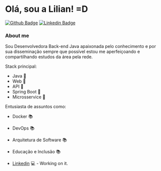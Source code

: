 # Olá, sou a Lilian! =D

[![Github Badge](https://img.shields.io/badge/-Github-000?style=flat-square&logo=Github&logoColor=white&link=https://github.com/liliannss)](https://github.com/liliannss)
[![Linkedin Badge](https://img.shields.io/badge/-LinkedIn-blue?style=flat-square&logo=Linkedin&logoColor=white&link=https://www.linkedin.com/in/lilian-sousa/)](https://www.linkedin.com/in/fagnerpsantos/)

### About me
Sou Desenvolvedora Back-end Java apaixonada pelo conhecimento e por sua disseminação sempre que possível estou me aperfeiçoando e compartilhando estudos da área pela rede.

Stack principal:
- Java 🚩
- Web 🚩
- API 🚩
- Spring Boot 🚩
- Microsservice 🚩

Entusiasta de assuntos como:
- Docker 📚
- DevOps 📚
- Arquitetura de Software 📚
- Educação e Inclusão 📚

- [Linkedin](https://www.linkedin.com/in/lilian-sousa//) 💻 - Working on it.

